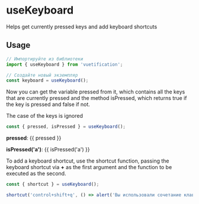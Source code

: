 # useKeyboard

Helps get currently pressed keys and add keyboard shortcuts

## Usage

```js
// Импортируйте из библиотеки
import { useKeyboard } from 'vuetification';

// Создайте новый экземпляр
const keyboard = useKeyboard();
```

Now you can get the variable pressed from it, which contains all the keys that are currently pressed and the method isPressed, which returns true if the key is pressed and false if not.

The case of the keys is ignored

```js
const { pressed, isPressed } = useKeyboard();
```

**pressed**: {{ pressed }}

**isPressed('a')**: {{ isPressed('a') }}

To add a keyboard shortcut, use the shortcut function, passing the keyboard shortcut via **+** as the first argument and the function to be executed as the second.

```js
const { shortcut } = useKeyboard();

shortcut('control+shift+q', () => alert('Вы использовали сочетание клавиш'));
```

<script setup>
import { useKeyboard } from '../../src/composables/useKeyboard';

const { pressed, isPressed, shortcut } = useKeyboard();

shortcut('control+shift+q', () => alert('Вы использовали сочетание клавиш'))
</script>
